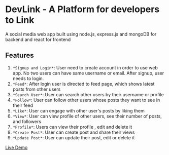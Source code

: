 # DevLink - A Platform for developers to Link
A social media web app built using node.js, express.js and mongoDB for backend and react for frontend

## Features
1. `*Signup and Login*`: User need to create account in order to use web app. No two users can have same username or email. After signup, user needs to login.
2. `*Feed*`: After login user is directed to feed page, which shows latest posts from other users
3. `*Search User*`: User can search other users by their username or profile
4. `*Follow*`: User can follow other users whose posts they want to see in their feed
5. `*Like*`: User can engage with other user's posts by liking them
6. `*View*`: User can view profile of other users, see their number of posts, and followers
7. `*Profile*`: Users can view their profile , edit and delete it
8. `*Create Post*`: User can create post and share their views
9. `*Update Post*`: User can update their post, edit or delete it

[Live Demo](https://dev-link-project.vercel.app/)
